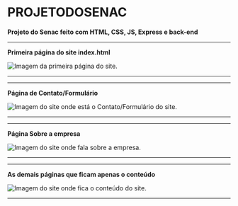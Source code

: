 # PROJETODOSENAC
**Projeto do Senac feito com HTML, CSS, JS, Express e back-end**

<hr>

**Primeira página do site index.html**

<img src="https://i.pinimg.com/originals/9e/c9/0c/9ec90caa17d84442188108122ec51b6e.png" alt="Imagem da primeira página do site.">
<hr>

<hr>

**Página de Contato/Formulário**

<img src="https://i.pinimg.com/originals/a4/43/0f/a4430fd8d636cdb1458301bee5fe5ec2.png" alt="Imagem do site onde está o Contato/Formulário do site.">
<hr>

<hr>

**Página Sobre a empresa**

<img src="https://i.pinimg.com/originals/27/2d/cd/272dcdff1508fedb8d59bcba6255d955.png" alt="Imagem do site onde fala sobre a empresa.">
<hr>

<hr>

**As demais páginas que ficam apenas o conteúdo**

<img src="https://i.pinimg.com/originals/b4/ab/8c/b4ab8cdfaf13058c4896b3fac6b05703.png" alt="Imagem do site onde fica o conteúdo do site.">
<hr>
